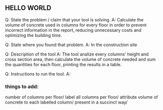 ## HELLO WORLD

Q: State the problem / claim that your tool is solving.
A: Calculate the volume of concrete used in columns for every floor in order to prevent incorrect information in the report, reducing unnecessary costs and optimizing the building time.

Q: State where you found that problem.
A: In the construction site

Q: Description of the tool
A: The tool analize every columns' height and cross section area, then calculate the volume of concrete needed and sum the quantities for each floor, printing the results in a table.

Q: Instructions to run the tool.
A: 


### things to add:

number of columns per floor/
label all columns per floor/
attribute volume of concrete to each labelled column/
present in a succinct way/

